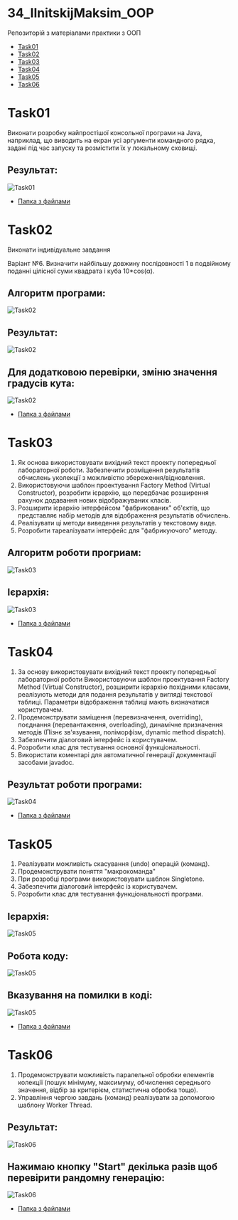 # 34_IlnitskijMaksim_OOP
Репозиторій з матеріалами практики з ООП

+ [Task01](#Task01)
+ [Task02](#Task02)
+ [Task03](#Task03)
+ [Task04](#Task04)
+ [Task05](#Task05)
+ [Task06](#Task06)

# Task01

Виконати розробку найпростішої консольної програми на Java, наприклад, що виводить на екран усі аргументи командного рядка, задані під час запуску та розмістити їх у локальному сховищі.

## Результат:

![Task01](https://github.com/IlnitskijMaksim/34_IlnitskijMaksim_OOP/blob/main/Task01/img/Task01res.png)

+ [Папка з файлами](https://github.com/IlnitskijMaksim/34_IlnitskijMaksim_OOP/tree/main/Task01)

# Task02

Виконати індивідуальне завдання

Варіант №6. Визначити найбільшу довжину послідовності 1 в подвійному поданні цілісної суми квадрата і куба 10*cos(α).

## Алгоритм програми:

![Task02](https://github.com/IlnitskijMaksim/34_IlnitskijMaksim_OOP/blob/main/Task02/img/Task02Diagram.png)

## Результат:

![Task02](https://github.com/IlnitskijMaksim/34_IlnitskijMaksim_OOP/blob/main/Task02/img/Task02res.png)

## Для додатковою перевірки, зміню значення градусів кута:

![Task02](https://github.com/IlnitskijMaksim/34_IlnitskijMaksim_OOP/blob/main/Task02/img/Task02res2.png)

+ [Папка з файлами](https://github.com/IlnitskijMaksim/34_IlnitskijMaksim_OOP/tree/main/Task02)

# Task03

1. Як основа використовувати вихідний текст проекту попередньої лабораторної роботи. Забезпечити розміщення результатів обчислень уколекції з можливістю збереження/відновлення.
2. Використовуючи шаблон проектування Factory Method (Virtual Constructor), розробити ієрархію, що передбачає розширення рахунок додавання
нових відображуваних класів.
3. Розширити ієрархію інтерфейсом "фабрикованих" об'єктів, що представляє набір методів для відображення результатів обчислень.
4. Реалізувати ці методи виведення результатів у текстовому виде.
5. Розробити тареалізувати інтерфейс для "фабрикуючого" методу.

## Алгоритм роботи прогриам:

![Task03](https://github.com/IlnitskijMaksim/34_IlnitskijMaksim_OOP/blob/main/Task03/img/Task03Diagram.png)

## Ієрархія:

![Task03](https://github.com/IlnitskijMaksim/34_IlnitskijMaksim_OOP/blob/main/Task03/img/Task03res.png)

+ [Папка з файлами](https://github.com/IlnitskijMaksim/34_IlnitskijMaksim_OOP/tree/main/Task03)

# Task04

1. За основу використовувати вихідний текст проекту попередньої лабораторної роботи Використовуючи шаблон проектування Factory Method
(Virtual Constructor), розширити ієрархію похідними класами, реалізують методи для подання результатів у вигляді текстової
таблиці. Параметри відображення таблиці мають визначатися користувачем.
2. Продемонструвати заміщення (перевизначення, overriding), поєднання (перевантаження, overloading), динамічне призначення методів
(Пізнє зв'язування, поліморфізм, dynamic method dispatch).
3. Забезпечити діалоговий інтерфейс із користувачем.
4. Розробити клас для тестування основної функціональності.
5. Використати коментарі для автоматичної генерації документації засобами javadoc.

## Результат роботи програми:

![Task04](https://github.com/IlnitskijMaksim/34_IlnitskijMaksim_OOP/blob/main/Task04/img/Task04res.png)

+ [Папка з файлами](https://github.com/IlnitskijMaksim/34_IlnitskijMaksim_OOP/tree/main/Task04)

# Task05

1. Реалізувати можливість скасування (undo) операцій (команд).
2. Продемонструвати поняття "макрокоманда"
3. При розробці програми використовувати шаблон Singletone.
4. Забезпечити діалоговий інтерфейс із користувачем.
5. Розробити клас для тестування функціональності програми.

## Ієрархія:

![Task05](https://github.com/IlnitskijMaksim/34_IlnitskijMaksim_OOP/blob/main/Task05/img/Task05.png)

## Робота коду:

![Task05](https://github.com/IlnitskijMaksim/34_IlnitskijMaksim_OOP/blob/main/Task05/img/Task05res.png)

## Вказування на помилки в коді:

![Task05](https://github.com/IlnitskijMaksim/34_IlnitskijMaksim_OOP/blob/main/Task05/img/Task05fail.png)

+ [Папка з файлами](https://github.com/IlnitskijMaksim/34_IlnitskijMaksim_OOP/tree/main/Task05)

# Task06

1. Продемонструвати можливість паралельної обробки елементів колекції (пошук мінімуму, максимуму, обчислення середнього значення, відбір за критерієм, статистична обробка тощо).
2. Управління чергою завдань (команд) реалізувати за допомогою шаблону Worker Thread.

## Результат:

![Task06](https://github.com/IlnitskijMaksim/34_IlnitskijMaksim_OOP/blob/main/Task06/img/Task06res.png)

## Нажимаю кнопку "Start" декілька разів щоб перевірити рандомну генерацію:

![Task06](https://github.com/IlnitskijMaksim/34_IlnitskijMaksim_OOP/blob/main/Task06/img/Task06rand.png)

+ [Папка з файлами](https://github.com/IlnitskijMaksim/34_IlnitskijMaksim_OOP/tree/main/Task06)
